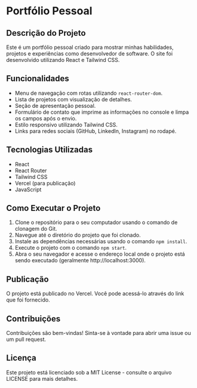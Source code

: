 # Portfólio Pessoal

## Descrição do Projeto
Este é um portfólio pessoal criado para mostrar minhas habilidades, projetos e experiências como desenvolvedor de software. O site foi desenvolvido utilizando React e Tailwind CSS.

## Funcionalidades
- Menu de navegação com rotas utilizando `react-router-dom`.
- Lista de projetos com visualização de detalhes.
- Seção de apresentação pessoal.
- Formulário de contato que imprime as informações no console e limpa os campos após o envio.
- Estilo responsivo utilizando Tailwind CSS.
- Links para redes sociais (GitHub, LinkedIn, Instagram) no rodapé.

## Tecnologias Utilizadas
- React
- React Router
- Tailwind CSS
- Vercel (para publicação)
- JavaScript

## Como Executar o Projeto
1. Clone o repositório para o seu computador usando o comando de clonagem do Git.
2. Navegue até o diretório do projeto que foi clonado.
3. Instale as dependências necessárias usando o comando `npm install`.
4. Execute o projeto com o comando `npm start`.
5. Abra o seu navegador e acesse o endereço local onde o projeto está sendo executado (geralmente http://localhost:3000).

## Publicação
O projeto está publicado no Vercel. Você pode acessá-lo através do link que foi fornecido.

## Contribuições
Contribuições são bem-vindas! Sinta-se à vontade para abrir uma issue ou um pull request.

## Licença
Este projeto está licenciado sob a MIT License - consulte o arquivo LICENSE para mais detalhes.
